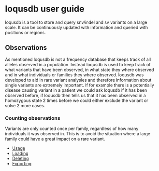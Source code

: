 # loqusdb user guide

loqusdb is a tool to store and query snv/indel and sv variants on a large scale. 
It can be continuously updated with information and queried with positions or regions.

## Observations

As mentioned loqusdb is not a frequency database that keeps track of all alleles observed in a population. 
Instead loqusdb is used to keep track of what variants that have been observed, in what state they 
where observed and in what individuals or families they where observed. 
loqusdb was developed to aid in rare variant analysies and therefore information about single variants 
are extremely important. If for example there is a potentially disease causing variant in a patient 
we could ask loqusdb if it has been observed before, if loqusdb then tells us that it has been observed in a 
homozygous state 2 times before we could either exclude the variant or solve 2 more cases.

### Counting observations

Variants are only counted once per family, regardless of how many individuals it was observed in. 
This is to avoid the situation where a large family could have a great impact on a rare variant.

* [Usage](./usage.md)
* [Loading](./loading.md)
* [Deleting](./deleting.md)
* [Exporting](./exporting.md)